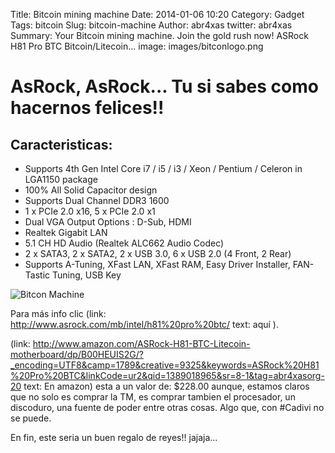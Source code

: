 Title: Bitcoin mining machine
Date: 2014-01-06 10:20
Category: Gadget
Tags: bitcoin
Slug: bitcoin-machine
Author: abr4xas
twitter: abr4xas
Summary: Your Bitcoin mining machine. Join the gold rush now! ASRock H81 Pro BTC Bitcoin/Litecoin...
image: images/bitconlogo.png

# AsRock, AsRock... Tu si sabes como hacernos felices!!


## Caracteristicas: 

* Supports 4th Gen Intel Core i7 / i5 / i3 / Xeon / Pentium / Celeron in LGA1150 package
* 100% All Solid Capacitor design
* Supports Dual Channel DDR3 1600
* 1 x PCIe 2.0 x16, 5 x PCIe 2.0 x1
* Dual VGA Output Options : D-Sub, HDMI
* Realtek Gigabit LAN
* 5.1 CH HD Audio (Realtek ALC662 Audio Codec)
* 2 x SATA3, 2 x SATA2, 2 x USB 3.0, 6 x USB 2.0 (4 Front, 2 Rear)
* Supports A-Tuning, XFast LAN, XFast RAM, Easy Driver Installer, FAN-Tastic Tuning, USB Key 

![Bitcon Machine](http://www.asrock.com/mb/sticker/8-Bitcoin-H81%20Pro%20BTC.jpg)

Para más info clic (link: http://www.asrock.com/mb/intel/h81%20pro%20btc/ text: aquí ).

(link: http://www.amazon.com/ASRock-H81-BTC-Litecoin-motherboard/dp/B00HEUIS2G/?_encoding=UTF8&camp=1789&creative=9325&keywords=ASRock%20H81%20Pro%20BTC&linkCode=ur2&qid=1389018965&sr=8-1&tag=abr4xasorg-20 text: En amazon) esta a un valor de: $228.00 aunque, estamos claros que no solo es comprar la TM, es comprar tambien el procesador, un discoduro, una fuente de poder entre otras cosas. Algo que, con #Cadivi no se puede.

En fin, este seria un buen regalo de reyes!! jajaja...